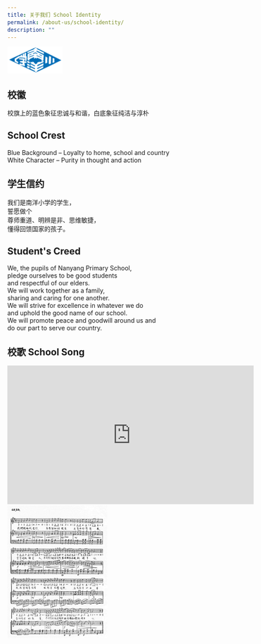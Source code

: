 ```yaml
---
title: 关于我们 School Identity
permalink: /about-us/school-identity/
description: ""
---
```

<img src="/images/nanyang-primary-school.png" style="width:25%">


## 校徽

校旗上的蓝色象征忠诚与和谐，白底象征纯洁与淳朴

## School Crest

Blue Background – Loyalty to home, school and country   
White Character – Purity in thought and action	

## 学生信约

我们是南洋小学的学生，   
誓愿做个   
尊师重道、明辨是非、思维敏捷，   
懂得回馈国家的孩子。    
  
## Student's Creed

We, the pupils of Nanyang Primary School,    
pledge ourselves to be good students    
and respectful of our elders.    
We will work together as a family,    
sharing and caring for one another.    
We will strive for excellence in whatever we do    
and uphold the good name of our school.     
We will promote peace and goodwill around us and    
do our part to serve our country.	


## 校歌 School Song
<iframe width="560" height="315" src="https://www.youtube.com/embed/zxxHOVn84b8" title="YouTube video player" frameborder="0" allow="accelerometer; autoplay; clipboard-write; encrypted-media; gyroscope; picture-in-picture; web-share" allowfullscreen></iframe>

<img src="/images/schoolsong.jpeg" style="width:45%" align="left">